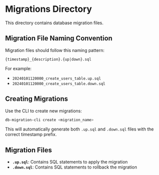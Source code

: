 # Migrations Directory

This directory contains database migration files.

## Migration File Naming Convention

Migration files should follow this naming pattern:
```
{timestamp}_{description}.{up|down}.sql
```

For example:
- `20240101120000_create_users_table.up.sql`
- `20240101120000_create_users_table.down.sql`

## Creating Migrations

Use the CLI to create new migrations:
```bash
db-migration-cli create <migration_name>
```

This will automatically generate both `.up.sql` and `.down.sql` files with the correct timestamp prefix.

## Migration Files

- **`.up.sql`**: Contains SQL statements to apply the migration
- **`.down.sql`**: Contains SQL statements to rollback the migration
